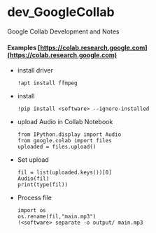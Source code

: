 # dev_GoogleCollab
Google Collab Development and Notes

#### Examples [https://colab.research.google.com](https://colab.research.google.com) <br/>
- install driver
  ```
  !apt install ffmpeg
  ```
- install <software>
  ```
  !pip install <software> --ignore-installed
  ```
  
- upload Audio in Collab Notebook <br/>
  ```
  from IPython.display import Audio
  from google.colab import files
  uploaded = files.upload()
  ```
- Set upload
  ```
  fil = list(uploaded.keys())[0]
  Audio(fil)
  print(type(fil))
  ```
- Process file
  ```
  import os
  os.rename(fil,"main.mp3")
  !<software> separate -o output/ main.mp3
  ```
